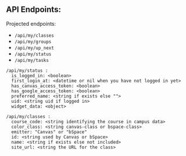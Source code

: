 ## API Endpoints:

Projected endpoints:

* ``` /api/my/classes ```
* ``` /api/my/groups ```
* ``` /api/my/up_next ```
* ``` /api/my/status ```
* ``` /api/my/tasks ```

```
/api/my/status :
  is_logged_in: <boolean>
  first_login_at: <datetime or nil when you have not logged in yet>
  has_canvas_access_token: <boolean>
  has_google_access_token: <boolean>
  preferred_name: <string if exists else "">
  uid: <string uid if logged in>
  widget_data: <object>
```

```
/api/my/classes :
  course_code: <string identifying the course in campus data>
  color_class: <string canvas-class or bspace-class>
  emitter: "Canvas" or "bSpace"
  id: <string used by Canvas or bSpace>
  name: <string if exists else not included>
  site_url: <string the URL for the class>
```
